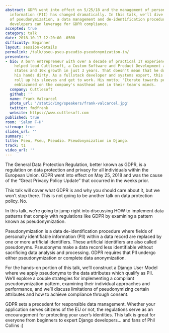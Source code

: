 ```yaml
---
abstract: GDPR went into effect on 5/25/18 and the management of personally identifiable
  information (PII) has changed dramatically. In this talk, we'll dive into the practice
  of pseudonymization, a data management and de-identification procedure that Django
  developers can leverage for GDPR compliance.
accepted: true
category: talk
date: 2018-10-17 12:20:00 -0500
difficulty: Beginner
layout: session-details
permalink: /talk/pseu-pseu-pseudio-pseudonymization-in/
presenters:
- bio: A born entrepreneur with over a decade of practical IT experience, Frank has
    helped lead Cuttlesoft, a Custom Software and Product Development agency, to two
    states and 10x growth in just 3 years. That doesn't mean that he doesn' t get
    his hands dirty. As a fullstack developer and systems expert, this CEO likes to
    roll up his sleeves and get to work. His motto; 'Iterate towards perfection' is
    emblazoned on the company's masthead and in their team's minds.
  company: Cuttlesoft
  github: ''
  name: Frank Valcarcel
  photo_url: '/static/img/speakers/frank-valcarcel.jpg'
  twitter: fmdfrank
  website: https://www.cuttlesoft.com
published: true
room: 'Salon F-H'
sitemap: true
slides_url: ''
summary: ''
title: Pseu, Pseu, Pseudio. Pseudonymization in Django.
track: t1
video_url: ''
---
```


The General Data Protection Regulation, better known as GDPR, is a regulation on data protection and privacy for all individuals within the European Union. GDPR went into effect on May 25, 2018 and was the cause of the “Great Privacy Policy Update” that occurred in the weeks prior.

This talk will cover what GDPR is and why you should care about it, but we won’t stop there. This is not going to be another talk on data protection policy. No.

In this talk, we’re going to jump right into discussing HOW to implement data patterns that comply with regulations like GDPR by examining a pattern known as pseudonymization.

Pseudonymization is a data de-identification procedure where fields of personally identifiable information (PII) within a data record are replaced by one or more artificial identifiers. These artificial identifiers are also called pseudonyms. Pseudonyms make a data record less identifiable without sacrificing data analysis and processing. GDPR requires that PII undergo either pseudonymization or complete data anonymization.

For the hands-on portion of this talk, we’ll construct a Django User Model where we apply pseudonyms to the data attributes which qualify as PII. We’ll explore a couple strategies for implementing a compliant pseudonymization pattern, examining their individual approaches and performance, and we’ll discuss limitations of pseudonymizing certain attributes and how to achieve compliance through consent.

GDPR sets a precedent for responsible data management. Whether your application serves citizens of the EU or not, the regulations serve as an encouragement for protecting your user’s identities. This talk is great for everyone from beginners to expert Django developers… and fans of Phil Collins :)
